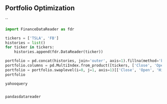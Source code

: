 ## Portfolio Optimization
``
```python
import FinanceDataReader as fdr

tickers = ['TSLA', 'FB']
histories = list()
for ticker in tickers:
    histories.append(fdr.DataReader(ticker))

portfolio = pd.concat(histories, join='outer', axis=1).fillna(method='bfill')
portfolio.columns = pd.MultiIndex.from_product([tickers, ['Close', 'Open', 'High', 'Low', 'Volume', 'Change']])
portfolio = portfolio.swaplevel(i=0, j=1, axis=1)[['Close', 'Open', 'High', 'Low', 'Volume', 'Change']]
portfolio
```

`yahooquery`
```python

```

`pandasdatareader`
```python

```

